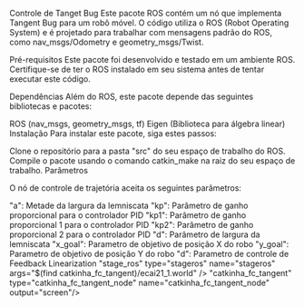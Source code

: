 Controle de Tanget Bug
Este pacote ROS contém um nó que implementa Tangent Bug para um robô móvel. O código utiliza o ROS (Robot Operating System) e é projetado para trabalhar com mensagens padrão do ROS, como nav_msgs/Odometry e geometry_msgs/Twist.

Pré-requisitos
Este pacote foi desenvolvido e testado em um ambiente ROS. Certifique-se de ter o ROS instalado em seu sistema antes de tentar executar este código.

Dependências
Além do ROS, este pacote depende das seguintes bibliotecas e pacotes:

ROS (nav_msgs, geometry_msgs, tf)
Eigen (Biblioteca para álgebra linear)
Instalação
Para instalar este pacote, siga estes passos:

Clone o repositório para a pasta "src" do seu espaço de trabalho do ROS.
Compile o pacote usando o comando catkin_make na raiz do seu espaço de trabalho.
Parâmetros

O nó de controle de trajetória aceita os seguintes parâmetros:

"a": Metade da largura da lemniscata
"kp": Parâmetro de ganho proporcional para o controlador PID
"kp1": Parâmetro de ganho proporcional 1 para o controlador PID
"kp2": Parâmetro de ganho proporcional 2 para o controlador PID
"d": Parâmetro de largura da lemniscata
"x_goal": Parametro de objetivo de posição X do robo
"y_goal": Parametro de objetivo de posição Y do robo
"d": Parametro de controle de Feedback Linearization
"stage_ros" type="stageros" name="stageros" args="$(find catkinha_fc_tangent)/ecai21_1.world" />
"catkinha_fc_tangent" type="catkinha_fc_tangent_node" name="catkinha_fc_tangent_node" output="screen"/>

